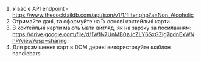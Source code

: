 1. У вас є API endpoint -
   https://www.thecocktaildb.com/api/json/v1/1/filter.php?a=Non_Alcoholic
2. Отримайте дані, та сформуйте на їх основі коктейльні карти.
3. В коктейльні карти мають мати вигляд, як на зарзку за посиланням:
   https://drive.google.com/file/d/1WfN7UnMB0zJcZLY6SxGZlg7pdnExWNhP/view?usp=sharing
4. Для розміщення карт в DOM дереві використовуйте шаблон handlebars
